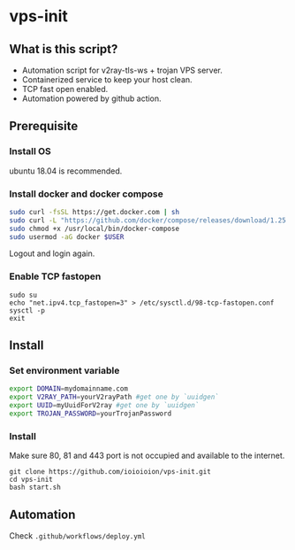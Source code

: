 # vps-init
## What is this script?
* Automation script for v2ray-tls-ws + trojan VPS server.
* Containerized service to keep your host clean.
* TCP fast open enabled.
* Automation powered by github action.
## Prerequisite
### Install OS
ubuntu 18.04 is recommended.
### Install docker and docker compose
```bash
sudo curl -fsSL https://get.docker.com | sh
sudo curl -L "https://github.com/docker/compose/releases/download/1.25.4/docker-compose-$(uname -s)-$(uname -m)" -o /usr/local/bin/docker-compose
sudo chmod +x /usr/local/bin/docker-compose
sudo usermod -aG docker $USER
```
Logout and login again.
### Enable TCP fastopen
```
sudo su
echo "net.ipv4.tcp_fastopen=3" > /etc/sysctl.d/98-tcp-fastopen.conf
sysctl -p
exit
```
## Install
### Set environment variable
```bash
export DOMAIN=mydomainname.com
export V2RAY_PATH=yourV2rayPath #get one by `uuidgen`
export UUID=myUuidForV2ray #get one by `uuidgen`
export TROJAN_PASSWORD=yourTrojanPassword
```
### Install
Make sure 80, 81 and 443 port is not occupied and available to the internet.
```
git clone https://github.com/ioioioion/vps-init.git
cd vps-init
bash start.sh
```
## Automation
Check `.github/workflows/deploy.yml`